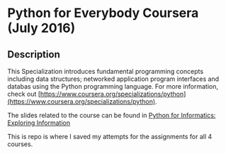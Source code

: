 Python for Everybody Coursera (July 2016)
===============================

## Description
This Specialization introduces fundamental programming concepts including data structures; networked application program interfaces and databas using the Python programming language.
For more information, check out [https://www.coursera.org/specializations/python](https://www.coursera.org/specializations/python).

The slides related to the course can be found in [Python for Informatics: Exploring Information](http://www.pythonlearn.com/slides/)
 
This is repo is where I saved my attempts for the assignments for all 4 courses.
